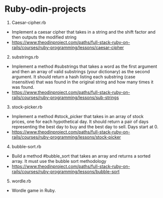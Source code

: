 # Ruby-odin-projects
1. Caesar-cipher.rb
 - Implement a caesar cipher that takes in a string and the shift factor and then outputs the modified string
 - https://www.theodinproject.com/paths/full-stack-ruby-on-rails/courses/ruby-programming/lessons/caesar-cipher

2. substrings.rb
 - Implement a method #substrings that takes a word as the first argument and then an array of valid substrings (your dictionary) as the second argument. It should return a hash listing each substring (case insensitive) that was found in the original string and how many times it was found.
 - https://www.theodinproject.com/paths/full-stack-ruby-on-rails/courses/ruby-programming/lessons/sub-strings

3. stock-picker.rb
 - Implement a method #stock_picker that takes in an array of stock prices, one for each hypothetical day. It should return a pair of days representing the best day to buy and the best day to sell. Days start at 0.
 - https://www.theodinproject.com/paths/full-stack-ruby-on-rails/courses/ruby-programming/lessons/stock-picker

4. bubble-sort.rb
 - Build a method #bubble_sort that takes an array and returns a sorted array. It must use the bubble sort methodology 
 - https://www.theodinproject.com/paths/full-stack-ruby-on-rails/courses/ruby-programming/lessons/bubble-sort

5. wordle.rb
 - Wordle game in Ruby.